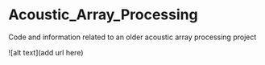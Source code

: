 # Acoustic_Array_Processing
Code and information related to an older acoustic array processing project

![alt text](add url here)
